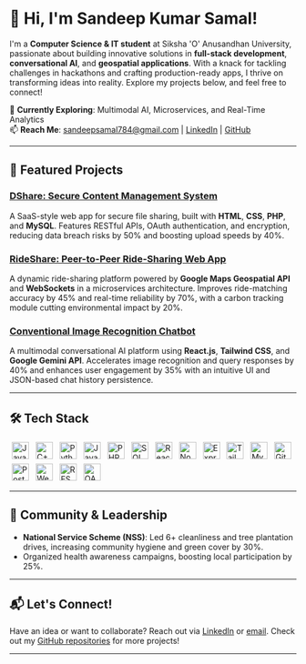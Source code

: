 # 👋 Hi, I'm Sandeep Kumar Samal!

I'm a **Computer Science & IT student** at Siksha 'O' Anusandhan University, passionate about building innovative solutions in **full-stack development**, **conversational AI**, and **geospatial applications**. With a knack for tackling challenges in hackathons and crafting production-ready apps, I thrive on transforming ideas into reality. Explore my projects below, and feel free to connect!

🌟 **Currently Exploring**: Multimodal AI, Microservices, and Real-Time Analytics  
📫 **Reach Me**: [sandeepsamal784@gmail.com](mailto:sandeepsamal784@gmail.com) | [LinkedIn](https://linkedin.com/in/sandeep-samal) | [GitHub](https://github.com/sandeep3130g)

---

## 🚀 Featured Projects

### [DShare: Secure Content Management System](https://github.com/Sandeep3130g/Dshare)
A SaaS-style web app for secure file sharing, built with **HTML**, **CSS**, **PHP**, and **MySQL**. Features RESTful APIs, OAuth authentication, and encryption, reducing data breach risks by 50% and boosting upload speeds by 40%.


### [RideShare: Peer-to-Peer Ride-Sharing Web App](https://github.com/Sandeep3130g/RideShare)
A dynamic ride-sharing platform powered by **Google Maps Geospatial API** and **WebSockets** in a microservices architecture. Improves ride-matching accuracy by 45% and real-time reliability by 70%, with a carbon tracking module cutting environmental impact by 20%.


### [Conventional Image Recognition Chatbot](https://github.com/Sandeep3130g/Conventional-Image-Recognition-Chatbot)
A multimodal conversational AI platform using **React.js**, **Tailwind CSS**, and **Google Gemini API**. Accelerates image recognition and query responses by 40% and enhances user engagement by 35% with an intuitive UI and JSON-based chat history persistence.


---

## 🛠️ Tech Stack

<img src="https://img.shields.io/badge/Java-ED8B00?style=flat&logo=java&logoColor=white" style="height: 30px; margin: 4px;" alt="Java">
<img src="https://img.shields.io/badge/C%2B%2B-00599C?style=flat&logo=c%2B%2B&logoColor=white" style="height: 30px; margin: 4px;" alt="C++">
<img src="https://img.shields.io/badge/Python-3776AB?style=flat&logo=python&logoColor=white" style="height: 30px; margin: 4px;" alt="Python">
<img src="https://img.shields.io/badge/JavaScript-F7DF1E?style=flat&logo=javascript&logoColor=black" style="height: 30px; margin: 4px;" alt="JavaScript">
<img src="https://img.shields.io/badge/PHP-777BB4?style=flat&logo=php&logoColor=white" style="height: 30px; margin: 4px;" alt="PHP">
<img src="https://img.shields.io/badge/SQL-4479A1?style=flat&logo=mysql&logoColor=white" style="height: 30px; margin: 4px;" alt="SQL">
<img src="https://img.shields.io/badge/React.js-61DAFB?style=flat&logo=react&logoColor=black" style="height: 30px; margin: 4px;" alt="React.js">
<img src="https://img.shields.io/badge/Node.js-339933?style=flat&logo=node.js&logoColor=white" style="height: 30px; margin: 4px;" alt="Node.js">
<img src="https://img.shields.io/badge/Express.js-000000?style=flat&logo=express&logoColor=white" style="height: 30px; margin: 4px;" alt="Express.js">
<img src="https://img.shields.io/badge/Tailwind_CSS-38B2AC?style=flat&logo=tailwind-css&logoColor=white" style="height: 30px; margin: 4px;" alt="Tailwind CSS">
<img src="https://img.shields.io/badge/MySQL-4479A1?style=flat&logo=mysql&logoColor=white" style="height: 30px; margin: 4px;" alt="MySQL">
<img src="https://img.shields.io/badge/Git-F05032?style=flat&logo=git&logoColor=white" style="height: 30px; margin: 4px;" alt="Git">
<img src="https://img.shields.io/badge/Postman-FF6C37?style=flat&logo=postman&logoColor=white" style="height: 30px; margin: 4px;" alt="Postman">
<img src="https://img.shields.io/badge/WebSockets-010101?style=flat&logo=websocket&logoColor=white" style="height: 30px; margin: 4px;" alt="WebSockets">
<img src="https://img.shields.io/badge/RESTful_APIs-0A8043?style=flat&logo=rest&logoColor=white" style="height: 30px; margin: 4px;" alt="RESTful APIs">
<img src="https://img.shields.io/badge/OAuth-00A1D6?style=flat&logo=auth0&logoColor=white" style="height: 30px; margin: 4px;" alt="OAuth">

---

## 🌱 Community & Leadership
- **National Service Scheme (NSS)**: Led 6+ cleanliness and tree plantation drives, increasing community hygiene and green cover by 30%.
- Organized health awareness campaigns, boosting local participation by 25%.

---

## 📬 Let's Connect!
Have an idea or want to collaborate? Reach out via [LinkedIn](https://linkedin.com/in/sandeep-samal) or [email](mailto:sandeepsamal784@gmail.com). Check out my [GitHub repositories](https://github.com/sandeep3130g) for more projects!

---
